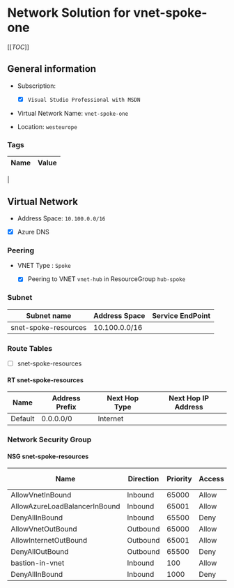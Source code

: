 # Network Solution for vnet-spoke-one

[[_TOC_]]

## General information

- Subscription:

  - [X] ``Visual Studio Professional with MSDN``

- Virtual Network Name: `vnet-spoke-one`

- Location: `westeurope`

### Tags

|Name|Value|
|----|-----|
|

## Virtual Network

- Address Space: `10.100.0.0/16`

- [X] Azure DNS

### Peering

- VNET Type : ``Spoke``

   - [X] Peering to VNET ``vnet-hub`` in ResourceGroup ``hub-spoke``

### Subnet

|Subnet name|Address Space|Service EndPoint|
|-----------|-------------|----------------|
|snet-spoke-resources|10.100.0.0/16||

### Route Tables

  - [ ] snet-spoke-resources

#### RT snet-spoke-resources

|Name|Address Prefix|Next Hop Type|Next Hop IP Address|
|----|--------------|-------------|-------------------|
|Default|0.0.0.0/0|Internet||


### Network Security Group

#### NSG snet-spoke-resources

|Name|Direction|Priority|Access|From address|To address|From port|To port|
|----|---------|--------|------|------------|----------|---------|-------|
|AllowVnetInBound|Inbound|65000|Allow|VirtualNetwork|VirtualNetwork|*|*|
|AllowAzureLoadBalancerInBound|Inbound|65001|Allow|AzureLoadBalancer|*|*|*|
|DenyAllInBound|Inbound|65500|Deny|*|*|*|*|
|AllowVnetOutBound|Outbound|65000|Allow|VirtualNetwork|VirtualNetwork|*|*|
|AllowInternetOutBound|Outbound|65001|Allow|*|Internet|*|*|
|DenyAllOutBound|Outbound|65500|Deny|*|*|*|*|
|bastion-in-vnet|Inbound|100|Allow|10.0.1.0/29|*|*|*|
|DenyAllInBound|Inbound|1000|Deny|*|*|*|*|

